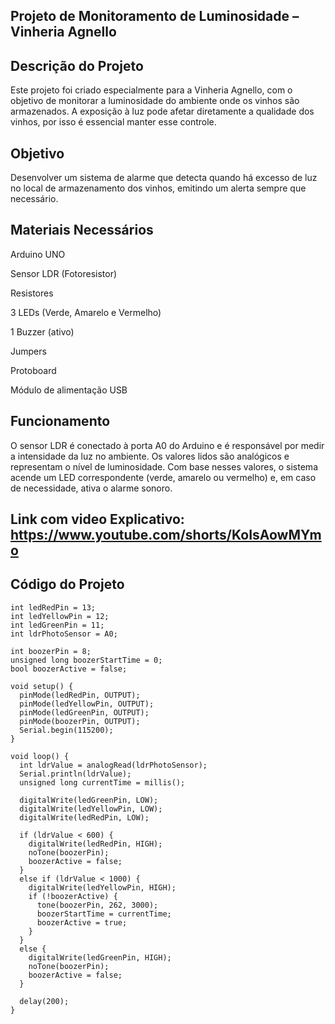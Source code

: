 ## Projeto de Monitoramento de Luminosidade – Vinheria Agnello

## Descrição do Projeto
Este projeto foi criado especialmente para a Vinheria Agnello, com o objetivo de monitorar a luminosidade do ambiente onde os vinhos são armazenados. A exposição à luz pode afetar diretamente a qualidade dos vinhos, por isso é essencial manter esse controle.

## Objetivo
Desenvolver um sistema de alarme que detecta quando há excesso de luz no local de armazenamento dos vinhos, emitindo um alerta sempre que necessário.



## Materiais Necessários
Arduino UNO


Sensor LDR (Fotoresistor)


Resistores


3 LEDs (Verde, Amarelo e Vermelho)


1 Buzzer (ativo)


Jumpers


Protoboard


Módulo de alimentação USB


## Funcionamento
O sensor LDR é conectado à porta A0 do Arduino e é responsável por medir a intensidade da luz no ambiente. Os valores lidos são analógicos e representam o nível de luminosidade. Com base nesses valores, o sistema acende um LED correspondente (verde, amarelo ou vermelho) e, em caso de necessidade, ativa o alarme sonoro.


## Link com video Explicativo: https://www.youtube.com/shorts/KoIsAowMYmo

## Código do Projeto
```
int ledRedPin = 13;
int ledYellowPin = 12;
int ledGreenPin = 11;
int ldrPhotoSensor = A0;

int boozerPin = 8;
unsigned long boozerStartTime = 0;
bool boozerActive = false;

void setup() {
  pinMode(ledRedPin, OUTPUT);
  pinMode(ledYellowPin, OUTPUT);
  pinMode(ledGreenPin, OUTPUT);
  pinMode(boozerPin, OUTPUT);
  Serial.begin(115200);
}

void loop() {
  int ldrValue = analogRead(ldrPhotoSensor);
  Serial.println(ldrValue);
  unsigned long currentTime = millis();

  digitalWrite(ledGreenPin, LOW);
  digitalWrite(ledYellowPin, LOW);
  digitalWrite(ledRedPin, LOW);

  if (ldrValue < 600) {
    digitalWrite(ledRedPin, HIGH);
    noTone(boozerPin);
    boozerActive = false;
  } 
  else if (ldrValue < 1000) {
    digitalWrite(ledYellowPin, HIGH);
    if (!boozerActive) {
      tone(boozerPin, 262, 3000);
      boozerStartTime = currentTime;
      boozerActive = true;
    }
  } 
  else {
    digitalWrite(ledGreenPin, HIGH);
    noTone(boozerPin);
    boozerActive = false;
  }

  delay(200);
}

